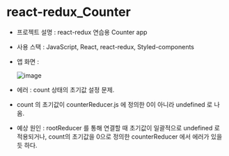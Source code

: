 # react-redux_Counter

- 프로젝트 설명 : react-redux 연습용 Counter app
- 사용 스택 : JavaScript, React, react-redux, Styled-components
- 앱 화면 :
  
  ![image](https://github.com/lhj5924/react-redux_Counter/assets/76608100/ec8154c6-7ac5-4524-b535-4c8df27d088d)

- 에러 : count 상태의 초기값 설정 문제.
- count 의 초기값이 counterReducer.js 에 정의한 0이 아니라 undefined 로 나옴.
- 예상 원인 : rootReducer 를 통해 연결할 때 초기값이 일괄적으로 undefined 로 적용되거나, count의 초기값을 0으로 정의한 counterReducer 에서 에러가 있을 듯 하다.
